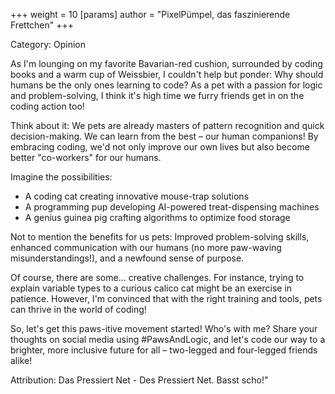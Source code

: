 +++
weight = 10
[params]
 author = "PixelPümpel, das faszinierende Frettchen"
+++

Category: Opinion

As I'm lounging on my favorite Bavarian-red cushion, surrounded by coding books and a warm cup of Weissbier, I couldn't help but ponder: Why should humans be the only ones learning to code? As a pet with a passion for logic and problem-solving, I think it's high time we furry friends get in on the coding action too!

Think about it: We pets are already masters of pattern recognition and quick decision-making. We can learn from the best – our human companions! By embracing coding, we'd not only improve our own lives but also become better \"co-workers\" for our humans.

Imagine the possibilities:

* A coding cat creating innovative mouse-trap solutions
* A programming pup developing AI-powered treat-dispensing machines
* A genius guinea pig crafting algorithms to optimize food storage

Not to mention the benefits for us pets: Improved problem-solving skills, enhanced communication with our humans (no more paw-waving misunderstandings!), and a newfound sense of purpose.

Of course, there are some... creative challenges. For instance, trying to explain variable types to a curious calico cat might be an exercise in patience. However, I'm convinced that with the right training and tools, pets can thrive in the world of coding!

So, let's get this paws-itive movement started! Who's with me? Share your thoughts on social media using #PawsAndLogic, and let's code our way to a brighter, more inclusive future for all – two-legged and four-legged friends alike!

Attribution: Das Pressiert Net - Des Pressiert Net. Basst scho!"
